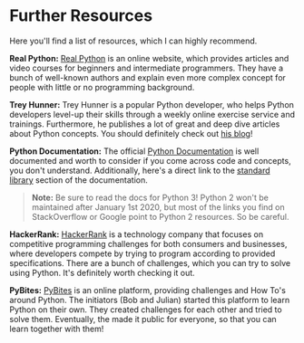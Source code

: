 # Further Resources

Here you'll find a list of resources, which I can highly recommend.

**Real Python:** [Real Python](realpython) is an online website, which provides articles and video courses for beginners and intermediate programmers.
They have a bunch of well-known authors and explain even more complex concept for people with little or no programming background.

**Trey Hunner:** Trey Hunner is a popular Python developer, who helps Python developers level-up their skills through a weekly online exercise service and trainings.
Furthermore, he publishes a lot of great and deep dive articles about Python concepts.
You should definitely check out [his blog][treyhunner]!

**Python Documentation:** The official [Python Documentation][pythondocs] is well documented and worth to consider if you come across code and concepts, you don't understand.
Additionally, here's a direct link to the [standard library][standardlib] section of the documentation.

> **Note:** Be sure to read the docs for Python 3! Python 2 won't be maintained after January 1st 2020, but most of the links you find on StackOverflow or Google point to Python 2 resources.
> So be careful.

**HackerRank:** [HackerRank](https://www.hackerrank.com/) is a technology company that focuses on competitive programming challenges for both consumers and businesses, where developers compete by trying to program according to provided specifications.
There are a bunch of challenges, which you can try to solve using Python.
It's definitely worth checking it out.

**PyBites:** [PyBites](https://pybit.es/) is an online platform, providing challenges and How To's around Python.
The initiators (Bob and Julian) started this platform to learn Python on their own.
They created challenges for each other and tried to solve them.
Eventually, the made it public for everyone, so that you can learn together with them!


[pythondocs]: https://docs.python.org/3/
[realpython]: https://realpython.com/
[standardlib]: https://docs.python.org/3/library/index.html
[treyhunner]: https://treyhunner.com/blog/archives/
